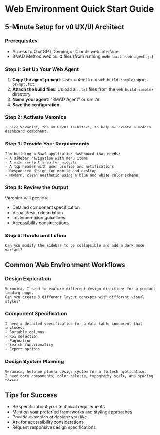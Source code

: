 ﻿# Web Environment Quick Start Guide

## 5-Minute Setup for v0 UX/UI Architect

### Prerequisites
- Access to ChatGPT, Gemini, or Claude web interface
- BMAD Method web build files (from running `node build-web-agent.js`)

### Step 1: Set Up Your Web Agent
1. **Copy the agent prompt**: Use content from `web-build-sample/agent-prompt.txt`
2. **Attach the build files**: Upload all `.txt` files from the `web-build-sample/` directory
3. **Name your agent**: "BMAD Agent" or similar
4. **Save the configuration**

### Step 2: Activate Veronica
```
I need Veronica, the v0 UX/UI Architect, to help me create a modern dashboard component.
```

### Step 3: Provide Your Requirements
```
I'm building a SaaS application dashboard that needs:
- A sidebar navigation with menu items
- A main content area for widgets
- A top header with user profile and notifications
- Responsive design for mobile and desktop
- Modern, clean aesthetic using a blue and white color scheme
```

### Step 4: Review the Output
Veronica will provide:
- Detailed component specification
- Visual design description
- Implementation guidelines
- Accessibility considerations

### Step 5: Iterate and Refine
```
Can you modify the sidebar to be collapsible and add a dark mode variant?
```

## Common Web Environment Workflows

### Design Exploration
```
Veronica, I need to explore different design directions for a product landing page. 
Can you create 3 different layout concepts with different visual styles?
```

### Component Specification
```
I need a detailed specification for a data table component that includes:
- Sortable columns
- Row selection
- Pagination
- Search functionality
- Export options
```

### Design System Planning
```
Veronica, help me plan a design system for a fintech application. 
I need core components, color palette, typography scale, and spacing tokens.
```

## Tips for Success
- Be specific about your technical requirements
- Mention your preferred frameworks and styling approaches
- Provide examples of designs you like
- Ask for accessibility considerations
- Request responsive design specifications
